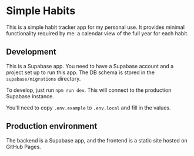 # Simple Habits

This is a simple habit tracker app for my personal use. It provides minimal functionality required by me: a calendar
view of the full year for each habit.

## Development

This is a Supabase app. You need to have a Supabase account and a project set up to run this app. The DB schema
is stored in the `supabase/migrations` directory.

To develop, just run `npm run dev`. This will connect to the production Supabase instance.

You'll need to copy `.env.example` to `.env.local` and fill in the values.

## Production environment

The backend is a Supabase app, and the frontend is a static site hosted on GitHub Pages.